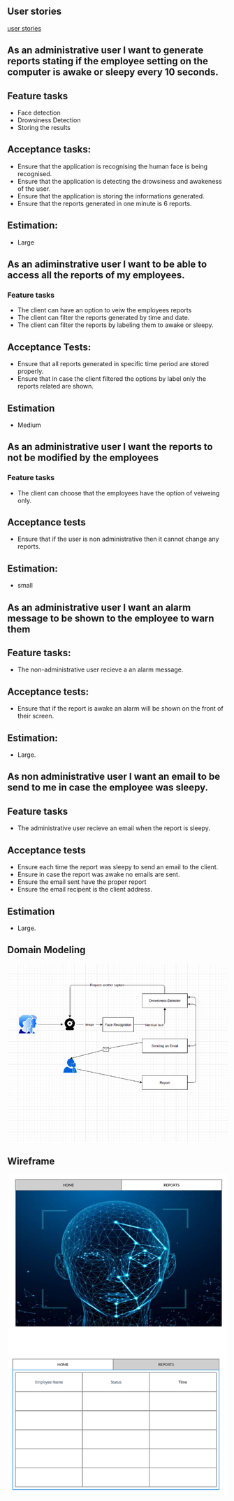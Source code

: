 ## User stories

[user stories](https://github.com/orgs/Data-Assassins/projects/1)

## As an administrative user I want to generate reports stating if the employee setting on the computer is awake or sleepy every 10 seconds.

## Feature tasks

- Face detection
- Drowsiness Detection
- Storing the results

## Acceptance tasks:

- Ensure that the application is recognising the human face is being recognised.
- Ensure that the application is detecting the drowsiness and awakeness of the user.
- Ensure that the application is storing the informations generated.
- Ensure that the reports generated in one minute is 6 reports.

## Estimation:

- Large

## As an adiminstrative user I want to be able to access all the reports of my employees.

### Feature tasks

- The client can have an option to veiw the employees reports
- The client can filter the reports generated by time and date.
- The client can filter the reports by labeling them to awake or sleepy.

## Acceptance Tests:

- Ensure that all reports generated in specific time period are stored properly.
- Ensure that in case the client filtered the options by label only the reports related are shown.

## Estimation

- Medium

## As an administrative user I want the reports to not be modified by the employees

### Feature tasks

- The client can choose that the employees have the option of veiweing only.

## Acceptance tests

- Ensure that if the user is non administrative then it cannot change any reports.

## Estimation:

- small

## As an administrative user I want an alarm message to be shown to the employee to warn them

## Feature tasks:

- The non-administrative user recieve a an alarm message.

## Acceptance tests:

- Ensure that if the report is awake an alarm will be shown on the front of their screen.

## Estimation:

- Large.

## As non administrative user I want an email to be send to me in case the employee was sleepy.

## Feature tasks

- The administrative user recieve an email when the report is sleepy.

## Acceptance tests

- Ensure each time the report was sleepy to send an email to the client.
- Ensure in case the report was awake no emails are sent.
- Ensure the email sent have the proper report
- Ensure the email recipent is the client address.

## Estimation

- Large.

## Domain Modeling

![UML](images/UML.png)

## Wireframe

![wireframe](images/wireframe.jpg)
